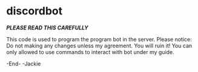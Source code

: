 # discordbot
***PLEASE READ THIS CAREFULLY***

This code is used to program the program bot in the server. Please notice: Do not making any changes unless my agreement. You will ruin it!
You can only allowed to use commands to interact with bot under my guide. 

-End-
-Jackie
